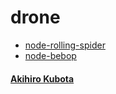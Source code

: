 # drone

- [node-rolling-spider](https://github.com/voodootikigod/node-rolling-spider)
- [node-bebop](https://github.com/hybridgroup/node-bebop)

#### [Akihiro Kubota](mailto:akihiro.kubota@nifty.com)
